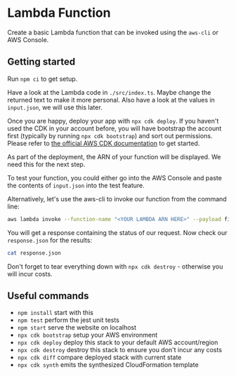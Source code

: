 # Lambda Function

Create a basic Lambda function that can be invoked using the `aws-cli` or AWS Console.

## Getting started

Run `npm ci` to get setup.

Have a look at the Lambda code in `./src/index.ts`. Maybe change the returned text to make it more personal. Also have a look at the values in `input.json`, we will use this later.

Once you are happy, deploy your app with `npx cdk deploy`. If you haven't used the CDK in your account before, you will have bootstrap the account first (typically by running `npx cdk bootstrap`) and sort out permissions. Please refer to [the official AWS CDK documentation](https://docs.aws.amazon.com/cdk/latest/guide/home.html) to get started.

As part of the deployment, the ARN of your function will be displayed. We need this for the next step.

To test your function, you could either go into the AWS Console and paste the contents of `input.json` into the test feature.

Alternatively, let's use the aws-cli to invoke our function from the command line:

```bash
aws lambda invoke --function-name "<YOUR LAMBDA ARN HERE>" --payload fileb://input.json response.json
```

You will get a response containing the status of our request. Now check our `response.json` for the results:

```bash
cat response.json
```

Don't forget to tear everything down with `npx cdk destroy` - otherwise you will incur costs.

## Useful commands

- `npm install` start with this
- `npm test` perform the jest unit tests
- `npm start` serve the website on localhost
- `npx cdk bootstrap` setup your AWS environment
- `npx cdk deploy` deploy this stack to your default AWS account/region
- `npx cdk destroy` destroy this stack to ensure you don't incur any costs
- `npx cdk diff` compare deployed stack with current state
- `npx cdk synth` emits the synthesized CloudFormation template
